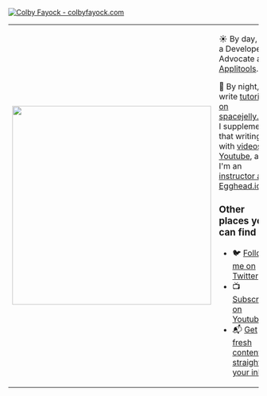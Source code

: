 [![Colby Fayock - colbyfayock.com](https://user-images.githubusercontent.com/1045274/87225832-bf796400-c35d-11ea-9bcd-7297315cb146.jpeg)](https://twitter.com/colbyfayock)

<table border="0" cellspacing="0" cellpadding="0">
  <tr>
    <td style="border: 0";>
      <img width="400" src="https://user-images.githubusercontent.com/1045274/88438860-a0f07f80-cdd7-11ea-9643-8aebdf09225e.png" />
    </td>
    <td style="border: 0";>
      <p>
        ☀️ By day, I'm a Developer Advocate at <a href="https://github.com/Applitools">Applitools<a/>.
      </p>
      <p>
        🌙 By night, I write <a href="https://spacejelly.dev/">tutorials on spacejelly.dev</a>, I supplement that writing with <a href="https://youtube.com/colbyfayock">videos on Youtube</a>, and I'm an <a href="https://egghead.io/instructors/colby-fayock?af=atzgap">instructor at Egghead.io</a>.
      </p>
      <h3>Other places you can find me</h3>
      <ul>
        <li>
          🐦 <a href="https://twitter.com/colbyfayock">Follow me on Twitter</a>
        </li>
        <li>
          📺 <a href="https://www.youtube.com/colbyfayock?sub_confirmation=1">Subscribe on Youtube</a>
        </li>
        <li>
          📬 <a href="https://colbyfayock.com/newsletter">Get fresh content straight to your inbox</a>
        </li>
      </ul>
    </td>
  </tr>
</table>

